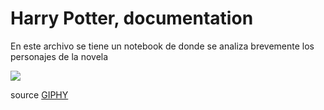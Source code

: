 # Harry Potter, documentation
En este archivo se tiene un notebook de donde se analiza brevemente los personajes de la novela

![](https://media.giphy.com/media/mz1kJeDVueKC4/giphy.gif)


source [GIPHY](https://giphy.com/)